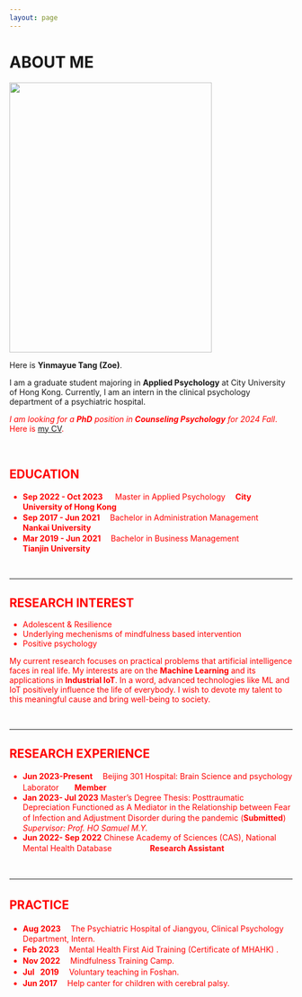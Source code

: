 ```yaml
---
layout: page
---
```


# **ABOUT ME**

<img src="https://yinmayuetang.github.io/images/yinmatang.jpg" class="floatpic" width="360" height="480">


Here is **Yinmayue Tang (Zoe)**.

I am a graduate student majoring in **Applied Psychology** at City University of Hong Kong. Currently, I am an intern in the clinical psychology department of a psychiatric hospital.

*<font color='red'> I am looking for a **PhD** position in **Counseling Psychology** for 2024 Fall*. Here is [my CV](https://yinmayuetang.github.io/file/CV-TANGYinmayue.pdf). 

<br>

## **EDUCATION**

- **Sep 2022 - Oct 2023**  　 Master in Applied Psychology   　**City University of Hong Kong**
- **Sep 2017 - Jun 2021** 　Bachelor in Administration Management　　 **Nankai University**
- **Mar 2019 - Jun 2021** 　Bachelor in Business Management　　　　  **Tianjin University**


<br>

---

## **RESEARCH INTEREST**

- Adolescent & Resilience
- Underlying mechenisms of mindfulness based intervention
- Positive psychology  

My current research focuses on practical problems that artificial intelligence faces in real life. My interests are on the **Machine Learning** and its applications in **Industrial IoT**. In a word, advanced technologies like ML and IoT positively influence the life of everybody.  I wish to devote my talent to this meaningful cause and bring well-being to society.


<br>

---

## **RESEARCH EXPERIENCE**
- **Jun 2023-Present** 　Beijing 301 Hospital: Brain Science and psychology Laborator　　**Member**
- **Jan 2023- Jul 2023** Master’s Degree Thesis: Posttraumatic Depreciation Functioned as A Mediator in the Relationship between Fear of Infection and Adjustment Disorder during the pandemic (**Submitted**)　　　　　　    　　　　　　　　　　  *Supervisor: Prof. HO Samuel M.Y.*
- **Jun 2022- Sep 2022** Chinese Academy of Sciences (CAS), National Mental Health Database 　　
　　                   **Research Assistant**



<br>

---

## **PRACTICE**　

- **Aug 2023** 　The Psychiatric Hospital of Jiangyou, Clinical Psychology Department, Intern.
- **Feb 2023** 　Mental Health First Aid Training (Certificate of MHAHK) .
- **Nov 2022** 　Mindfulness Training Camp.
- **Jul &ensp;2019** 　Voluntary teaching in Foshan.
- **Jun 2017**　 Help canter for children with cerebral palsy.
